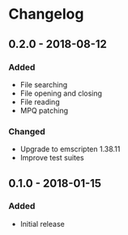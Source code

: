 # Changelog

## 0.2.0 - 2018-08-12

### Added

- File searching
- File opening and closing
- File reading
- MPQ patching

### Changed

- Upgrade to emscripten 1.38.11
- Improve test suites

## 0.1.0 - 2018-01-15

### Added

- Initial release
